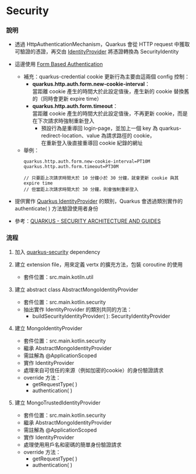 # Security
### 說明
* 透過 HttpAuthenticationMechanism，Quarkus 會從 HTTP request 中獲取可驗證的憑證，再交由 [IdentityProvider](https://quarkus.io/guides/security#identity-providers) 將憑證轉換為 SecurityIdentity
* 這邊使用 [Form Based Authentication](https://quarkus.io/guides/security-built-in-authentication#form-auth)
  * 補充：quarkus-credential cookie 更新行為主要由這兩個 config 控制： 
    * **quarkus.http.auth.form.new-cookie-interval**：  
      當距離 cookie 產生的時間大於此設定值後，產生新的 cookie 替換舊的（同時會更新 expire time）
    * **quarkus.http.auth.form.timeout**：  
      當距離 cookie 產生的時間大於此設定值後，不再更新 cookie，而是在下次請求時強制重新登入
      * 預設行為是重導回 login-page，並加上一個 key 為 quarkus-redirect-location、value 為請求路徑的 cookie，  
      在重新登入後直接重導回 cookie 紀錄的網址
  * 舉例：
    ```
    quarkus.http.auth.form.new-cookie-interval=PT10M
    quarkus.http.auth.form.timeout=PT30M
    
    // 只要距上次請求時間大於 10 分鐘小於 30 分鐘，就會更新 cookie 與其 expire time
    // 但當距上次請求時間大於 30 分鐘，則會強制重新登入 
    ```
      
* 提供實作 [Quarkus IdentityProvider](https://quarkus.io/guides/security#identity-providers) 的類別，Quarkus 會透過類別實作的 authenticate( ) 方法驗證使用者身份
* 參考：[QUARKUS - SECURITY ARCHITECTURE AND GUIDES
  ](https://quarkus.io/guides/security)

### 流程
1. 加入 [quarkus-security](https://mvnrepository.com/artifact/io.quarkus/quarkus-security) dependency
1. 建立 extension file，用來定義 vertx 的擴充方法，包裝 coroutine 的使用
    * 套件位置：src.main.kotiln.util

2. 建立 abstract class AbstractMongoIdentityProvider
    * 套件位置：src.main.kotlin.security
    * 抽出實作 IdentityProvider 的類別共同的方法：
        * buildSecurityIdentityProvider( ): SecurityIdentityProvider

3. 建立 MongoIdentityProvider
    * 套件位置：src.main.kotlin.security
    * 繼承 AbstractMongoIdentityProvider
    * 需註解為 @ApplicationScoped
    * 實作 IdentityProvider<TrustedAuthenticationRequest>
    * 處理來自可信任的來源（例如加密的cookie）的身份驗證請求
    * override 方法：
        * getRequestType( )
        * authentication( )
    
3. 建立 MongoTrustedIdentityProvider
    * 套件位置：src.main.kotlin.security
    * 繼承 AbstractMongoIdentityProvider
    * 需註解為 @ApplicationScoped
    * 實作 IdentityProvider<UsernamePasswordAuthenticationRequest>
    * 處理使用用戶名和密碼的簡單身份驗證請求
    * override 方法：
        * getRequestType( )
        * authentication( )
